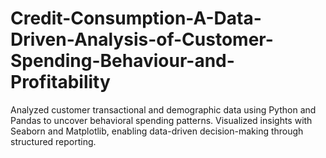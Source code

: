 # Credit-Consumption-A-Data-Driven-Analysis-of-Customer-Spending-Behaviour-and-Profitability
Analyzed customer transactional and demographic data using Python and Pandas to uncover behavioral  spending patterns. Visualized insights with Seaborn and Matplotlib, enabling data-driven decision-making through  structured reporting. 
